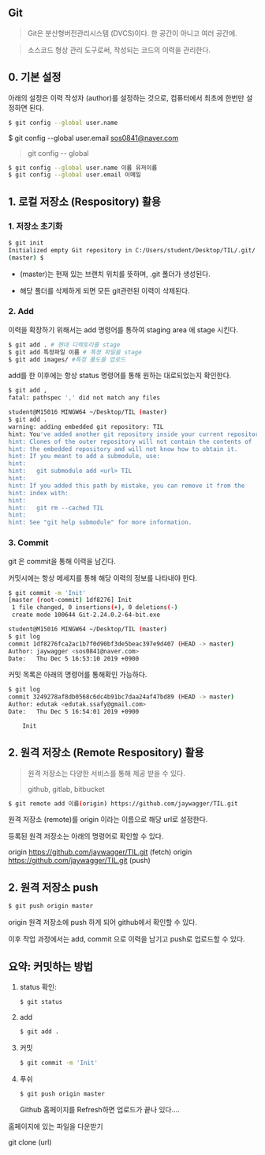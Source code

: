 ## Git

>  Git은 분산형버전관리시스템 (DVCS)이다. 한 공간이 아니고 여러 공간에.

>  소스코드 형상 관리 도구로써, 작성되는 코드의 이력을 관리한다. 

## 0. 기본 설정

아래의 설정은 이력 작성자 (author)를 설정하는 것으로, 컴퓨터에서 최초에 한번만 설정하면 된다.

```bash
$ git config --global user.name
```

$ git config --global user.email sos0841@naver.com

> git config -- global 

```bash
$ git config --global user.name 이름 유저이름
$ git config --global user.email 이메일
```



## 1. 로컬 저장소 (Respository) 활용

### 1. 저장소 초기화

```bash
$ git init
Initialized empty Git repository in C:/Users/student/Desktop/TIL/.git/
(master) $
```

* (master)는 현재 있는 브랜치 위치를 뜻하며, .git 폴더가 생성된다.

* 해당 폴더를 삭제하게 되면 모든 git관련된 이력이 삭제된다.



### 2. Add

이력을 확장하기 위해서는 add 명령어를 통하여 staging area 에 stage 시킨다.

``` bash
$ git add . # 현대 디렉토리를 stage
$ git add 특정파일 이름 # 특졍 파일을 stage
$ git add images/ #특정 폴도를 업로드
```



add를 한 이후에는 항상 status 명령어를 통해 원하는 대로되었는지 확인한다.

``` bash
$ git add ,
fatal: pathspec ',' did not match any files

student@M15016 MINGW64 ~/Desktop/TIL (master)
$ git add .
warning: adding embedded git repository: TIL
hint: You've added another git repository inside your current repository.
hint: Clones of the outer repository will not contain the contents of
hint: the embedded repository and will not know how to obtain it.
hint: If you meant to add a submodule, use:
hint:
hint:   git submodule add <url> TIL
hint:
hint: If you added this path by mistake, you can remove it from the
hint: index with:
hint:
hint:   git rm --cached TIL
hint:
hint: See "git help submodule" for more information.

```

### 3. Commit

git 은 commit을 통해 이력을 남긴다. 

커밋시에는 항상 메세지를 통해 해당 이력의 정보를 나타내야 한다. 

```bash
$ git commit -m 'Init'
[master (root-commit) 1df8276] Init
 1 file changed, 0 insertions(+), 0 deletions(-)
 create mode 100644 Git-2.24.0.2-64-bit.exe

student@M15016 MINGW64 ~/Desktop/TIL (master)
$ git log
commit 1df8276fca2ac1b7f0d90bf3de5beac397e9d407 (HEAD -> master)
Author: jaywagger <sos0841@naver.com>
Date:   Thu Dec 5 16:53:10 2019 +0900
```

커밋 목록은 아래의 명령어를 통해확인 가능하다.

``` bash
$ git log
commit 3249278af8db0568c6dc4b91bc7daa24af47bd89 (HEAD -> master)
Author: edutak <edutak.ssafy@gmail.com>
Date:   Thu Dec 5 16:54:01 2019 +0900

    Init
```





## 2. 원격 저장소 (Remote Respository) 활용

> 원격 저장소는 다양한 서비스를 통해 제공 받을 수 있다.
>
> github, gitlab, bitbucket

``` bash
$ git remote add 이름(origin) https://github.com/jaywagger/TIL.git
```

원격 저장소 (remote)를 origin 이라는 이름으로 해당 url로 설정한다.

등록된 원격 저장소는 아래의 명령어로 확인할 수 있다.

origin  https://github.com/jaywagger/TIL.git (fetch)
origin  https://github.com/jaywagger/TIL.git (push)

## 2. 원격 저장소 push

``` bash
$ git push origin master
```

origin 원격 저장소에 push 하게 되어 github에서 확인할 수 있다. 

이후 작업 과정에서는 add, commit 으로 이력을 남기고 push로 업로드할 수 있다.



## 요약: 커밋하는 방법

1. status 확인: 

   ```bash
   $ git status
   ```

2. add 

   ``` bash
   $ git add .
   ```

3. 커밋 

   ``` bash
   $ git commit -m 'Init'
   ```

4. 푸쉬

   ```bash
   $ git push origin master
   ```

   Github 홈페이지를 Refresh하면 업로드가 끝나 있다....



홈페이지에 있는 파일을 다운받기

git clone (url)